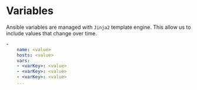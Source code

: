 # Variables

Ansible variables are managed with `Jinja2` template engine. This allow us to include values that change over time.
```yaml
-
	name: <value>
	hosts: <value>
	vars:
	- <varKey>: <value>
	- <varKey>: <value>
	- <varKey>: <value>
	...